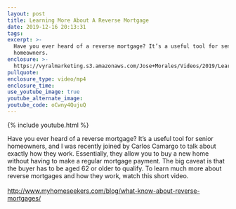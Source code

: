 ```yaml
---
layout: post
title: Learning More About A Reverse Mortgage
date: 2019-12-16 20:13:31
tags:
excerpt: >-
  Have you ever heard of a reverse mortgage? It’s a useful tool for senior
  homeowners.
enclosure: >-
  https://vyralmarketing.s3.amazonaws.com/Jose+Morales/Videos/2019/Learning+More+About+A+Reverse+Mortgage+-+Southern+California+Real+Estate+Agent.mp4
pullquote:
enclosure_type: video/mp4
enclosure_time:
use_youtube_image: true
youtube_alternate_image:
youtube_code: oCwny4QujuQ
---
```


{% include youtube.html %}

Have you ever heard of a reverse mortgage? It’s a useful tool for senior homeowners, and I was recently joined by Carlos Camargo to talk about exactly how they work. Essentially, they allow you to buy a new home without having to make a regular mortgage payment. The big caveat is that the buyer has to be aged 62 or older to qualify. To learn much more about reverse mortgages and how they work, watch this short video.<br><br>http://www.myhomeseekers.com/blog/what-know-about-reverse-mortgages/